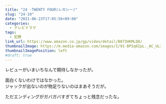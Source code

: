 ```yaml
---
title: "24 -TWENTY FOUR(レガシー)"
slug: "24-10"
date: "2021-06-23T17:05:56+09:00"
categories:
  - テレビドラマ
tags:
  - 犯罪
link_url: https://www.amazon.co.jp/gp/video/detail/B073HKMLQ8/
thumbnailImage: https://m.media-amazon.com/images/I/91-BPIq6IpL._AC_UL320_.jpg
thumbnailImagePosition: left
#draft: true
---
```

レビューがいまいちなんで期待しなかったが。
<!--more-->
面白くないわけではなかった。  
ジャックが出ないのが物足りないのはまあそうだが。

ただエンディングがガバガバすぎてちょっと残念だったな。
